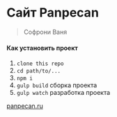 # Сайт Panpecan

> Софрони Ваня

#### Как установить проект

1. ```clone this repo```
2. ```cd path/to/...```
3. ```npm i```
4. ```gulp build```  сборка проекта
5. ```gulp watch```	 разработка проекта

[panpecan.ru](https://panpecan.ru)